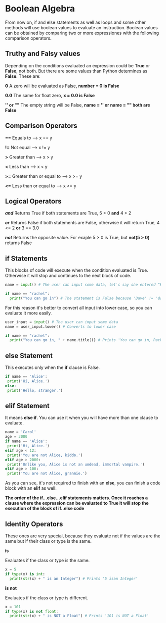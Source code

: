 # Boolean Algebra

From now on, if and else statements as well as loops and some other methods will use boolean values to evaluate an instruction. Boolean values can be obtained by comparing two or more expressiones with the following comparison operators.

## Truthy and Falsy values

Depending on the conditions evaluated an expression could be **True** or **False**, not both. But there are some values than Python determines as **False**. These are:

**0** A zero will be evaluated as False, **number = 0 is False**

**0.0** The same for float zero, **x = 0.0 is False**

**'' or ""** The empty string will be False, **name = '' or name = "" both are False**

## Comparison Operators

**==** Equals to -->  x == y

**!=** Not equal	--> x != y	

**>**	Greater than -->	x > y	

**<** Less than	--> x < y	

**>=** Greater than or equal to -->	x >= y	

**<=**	Less than or equal to	--> x <= y

## Logical Operators

_**and**_  Returns True if both statements are True, 5 > 0 **and** 4 > 2 

_**or**_  Returns False if both statements are False, otherwise it will return True, 4 <= 2 **or** 3 == 3.0

_**not**_  Returns the opposite value. For exaple 5 > 0 is True, but **not(5 > 0)** returns False

## if Statements

This blocks of code will execute when the condition evaluated is True. Otherwise it will stop and continues to the next block of code.

~~~python
name = input() # The user can input some data, let's say she entered "Rachel"

if name == "rachel":
  print("You can go in") # The statement is False because 'Dave' != 'dave'
~~~

For this reason it's better to convert all input into lower case, so you can evaluate it more easily.

~~~python
user_input = input() # The user can input some data
name = user_input.lower() # Converts to lower case

if name == "rachel":
  print("You can go in, " + name.title()) # Prints 'You can go in, Rachel"
~~~

## else Statement

This executes only when the **if** clause is False.

~~~python
if name == 'Alice':
 print('Hi, Alice.')
else:
 print('Hello, stranger.')
~~~

## elif Statement

It means **else if**. You can use it when you will have more than one clause to evaluate.

~~~python
name = 'Carol'
age = 3000
if name == 'Alice':
 print('Hi, Alice.')
elif age < 12:
 print('You are not Alice, kiddo.')
elif age > 2000:
 print('Unlike you, Alice is not an undead, immortal vampire.')
elif age > 100:
 print('You are not Alice, grannie.')
~~~

As you can see, it's not required to finish with an **else**, you can finish a code block with an **elif** as well.

**The order of the if...else...elif statements matters. Once it reaches a clause where the expression can be evaluated to True it will stop the execution of the block of if..else code**

## Identity Operators

These ones are very special, because they evaluate not if the values are the same but if their class or type is the same.

**is**

Evaluates if the class or type is the same.

~~~python
x = 5
if type(x) is int:
  print(str(x) + " is an Integer") # Prints '5 isan Integer'
~~~

**is not**

Evaluates if the class or type is different.

~~~python
x = 101
if type(x) is not float:
  print(str(x) + " is NOT a Float") # Prints '101 is NOT a Float'
~~~
